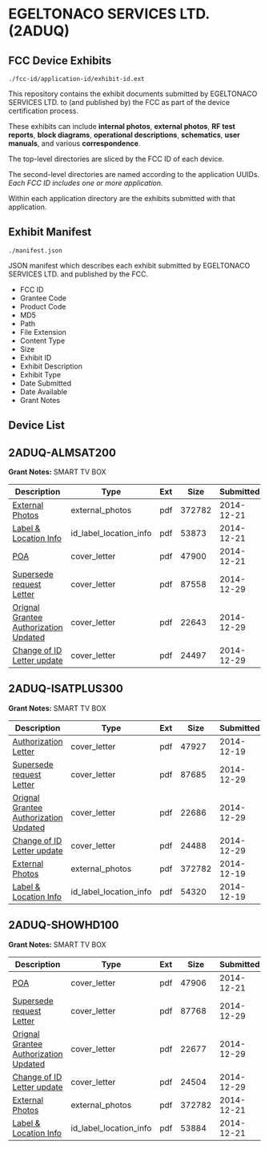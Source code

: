 # EGELTONACO SERVICES LTD. (2ADUQ)
## FCC Device Exhibits

```
./fcc-id/application-id/exhibit-id.ext
```

This repository contains the exhibit documents submitted by EGELTONACO SERVICES LTD. to (and published by) the FCC as part of the device certification process.

These exhibits can include **internal photos**, **external photos**, **RF test reports**, **block diagrams**, **operational descriptions**, **schematics**, **user manuals**, and various **correspondence**.

The top-level directories are sliced by the FCC ID of each device.

The second-level directories are named according to the application UUIDs. *Each FCC ID includes one or more application.*

Within each application directory are the exhibits submitted with that application. 

## Exhibit Manifest

```
./manifest.json
```

JSON manifest which describes each exhibit submitted by EGELTONACO SERVICES LTD. and published by the FCC.

- FCC ID
- Grantee Code
- Product Code
- MD5
- Path
- File Extension
- Content Type
- Size
- Exhibit ID
- Exhibit Description
- Exhibit Type
- Date Submitted
- Date Available
- Grant Notes

## Device List
## 2ADUQ-ALMSAT200
**Grant Notes:** SMART TV BOX

| Description | Type | Ext | Size | Submitted | Available |
| ----------- | ---- | --- | ---- | --------- | --------- |
| [External Photos](2ADUQ-ALMSAT200/6eed8658b0457c9e58c872a5b635f39f/2479555.pdf) | external_photos | pdf | 372782 | 2014-12-21 | 2014-12-21 |
| [Label & Location Info](2ADUQ-ALMSAT200/6eed8658b0457c9e58c872a5b635f39f/2480436.pdf) | id_label_location_info | pdf | 53873 | 2014-12-21 | 2014-12-21 |
| [POA](2ADUQ-ALMSAT200/6eed8658b0457c9e58c872a5b635f39f/2480432.pdf) | cover_letter | pdf | 47900 | 2014-12-21 | 2014-12-21 |
| [Supersede request Letter](2ADUQ-ALMSAT200/6eed8658b0457c9e58c872a5b635f39f/2486278.pdf) | cover_letter | pdf | 87558 | 2014-12-29 | 2014-12-21 |
| [Orignal Grantee Authorization Updated](2ADUQ-ALMSAT200/6eed8658b0457c9e58c872a5b635f39f/2486279.pdf) | cover_letter | pdf | 22643 | 2014-12-29 | 2014-12-21 |
| [Change of ID Letter update](2ADUQ-ALMSAT200/6eed8658b0457c9e58c872a5b635f39f/2486280.pdf) | cover_letter | pdf | 24497 | 2014-12-29 | 2014-12-21 |
## 2ADUQ-ISATPLUS300
**Grant Notes:** SMART TV BOX

| Description | Type | Ext | Size | Submitted | Available |
| ----------- | ---- | --- | ---- | --------- | --------- |
| [Authorization Letter](2ADUQ-ISATPLUS300/bb777d0c551604ec853e33da8fdff85d/2479552.pdf) | cover_letter | pdf | 47927 | 2014-12-19 | 2014-12-19 |
| [Supersede request Letter](2ADUQ-ISATPLUS300/bb777d0c551604ec853e33da8fdff85d/2486244.pdf) | cover_letter | pdf | 87685 | 2014-12-29 | 2014-12-19 |
| [Orignal Grantee Authorization Updated](2ADUQ-ISATPLUS300/bb777d0c551604ec853e33da8fdff85d/2486245.pdf) | cover_letter | pdf | 22686 | 2014-12-29 | 2014-12-19 |
| [Change of ID Letter update](2ADUQ-ISATPLUS300/bb777d0c551604ec853e33da8fdff85d/2486246.pdf) | cover_letter | pdf | 24488 | 2014-12-29 | 2014-12-19 |
| [External Photos](2ADUQ-ISATPLUS300/bb777d0c551604ec853e33da8fdff85d/2479555.pdf) | external_photos | pdf | 372782 | 2014-12-19 | 2014-12-19 |
| [Label & Location Info](2ADUQ-ISATPLUS300/bb777d0c551604ec853e33da8fdff85d/2479556.pdf) | id_label_location_info | pdf | 54320 | 2014-12-19 | 2014-12-19 |
## 2ADUQ-SHOWHD100
**Grant Notes:** SMART TV BOX

| Description | Type | Ext | Size | Submitted | Available |
| ----------- | ---- | --- | ---- | --------- | --------- |
| [POA](2ADUQ-SHOWHD100/48c7630dc9a249ae0a459607bd1f3850/2480414.pdf) | cover_letter | pdf | 47906 | 2014-12-21 | 2014-12-21 |
| [Supersede request Letter](2ADUQ-SHOWHD100/48c7630dc9a249ae0a459607bd1f3850/2486247.pdf) | cover_letter | pdf | 87768 | 2014-12-29 | 2014-12-21 |
| [Orignal Grantee Authorization Updated](2ADUQ-SHOWHD100/48c7630dc9a249ae0a459607bd1f3850/2486248.pdf) | cover_letter | pdf | 22677 | 2014-12-29 | 2014-12-21 |
| [Change of ID Letter update](2ADUQ-SHOWHD100/48c7630dc9a249ae0a459607bd1f3850/2486249.pdf) | cover_letter | pdf | 24504 | 2014-12-29 | 2014-12-21 |
| [External Photos](2ADUQ-SHOWHD100/48c7630dc9a249ae0a459607bd1f3850/2479555.pdf) | external_photos | pdf | 372782 | 2014-12-21 | 2014-12-21 |
| [Label & Location Info](2ADUQ-SHOWHD100/48c7630dc9a249ae0a459607bd1f3850/2480418.pdf) | id_label_location_info | pdf | 53884 | 2014-12-21 | 2014-12-21 |
